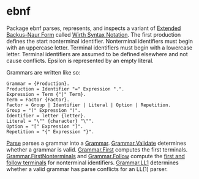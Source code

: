 # ebnf

Package ebnf parses, represents, and inspects a variant of [Extended Backus-Naur Form](https://en.wikipedia.org/wiki/Extended_Backus–Naur_form) called [Wirth Syntax Notation](https://en.wikipedia.org/wiki/Wirth_syntax_notation). The first production defines the start nonterminal identifier. Nonterminal identifiers must begin with an uppercase letter. Terminal identifiers must begin with a lowercase letter. Terminal identifiers are assumed to be defined elsewhere and not cause conflicts. Epsilon is represented by an empty literal.

Grammars are written like so:

	Grammar = {Production}.
	Production = Identifier "=" Expression ".".
	Expression = Term {"|" Term}.
	Term = Factor {Factor}.
	Factor = Group | Identifier | Literal | Option | Repetition.
	Group = "(" Expression ")".
	Identifier = letter {letter}.
	Literal = "\"" {character} "\"".
	Option = "[" Expression "]".
	Repetition = "{" Expression "}".

[Parse](https://pkg.go.dev/github.com/willfaught/ebnf#Parse) parses a grammar into a [Grammar](https://pkg.go.dev/github.com/willfaught/ebnf#Grammar). [Grammar.Validate](https://pkg.go.dev/github.com/willfaught/ebnf#Grammar.Validate) determines whether a grammar is valid. [Grammar.First](https://pkg.go.dev/github.com/willfaught/ebnf#Grammar.First) computes the first terminals. [Grammar.FirstNonterminals](https://pkg.go.dev/github.com/willfaught/ebnf#Grammar.FirstNonterminals) and [Grammar.Follow](https://pkg.go.dev/github.com/willfaught/ebnf#Grammar.Follow) compute the [first and follow terminals](https://en.wikipedia.org/wiki/LL_parser#Conflicts) for nonterminal identifiers. [Grammar.LL1](https://pkg.go.dev/github.com/willfaught/ebnf#Grammar.LL1) determines whether a valid grammar has parse conflicts for an LL(1) parser.

